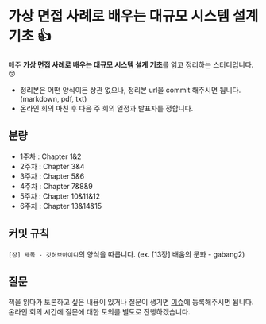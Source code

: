 # 가상 면접 사례로 배우는 대규모 시스템 설계 기초 👍

매주 **가상 면접 사례로 배우는 대규모 시스템 설계 기초**를 읽고 정리하는 스터디입니다. 😙
- 정리본은 어떤 양식이든 상관 없으나, 정리본 url을 commit 해주시면 됩니다. (markdown, pdf, txt)
- 온라인 회의 마친 후 다음 주 회의 일정과 발표자를 정합니다.

## 분량
- 1주차 : Chapter 1&2
- 2주차 : Chapter 3&4
- 3주차 : Chapter 5&6
- 4주차 : Chapter 7&8&9
- 5주차 : Chapter 10&11&12
- 6주차 : Chapter 13&14&15

## 커밋 규칙
`[장] 제목 - 깃허브아이디`의 양식을 따릅니다.
(ex. [13장] 배움의 문화 - gabang2)


## 질문
책을 읽다가 토론하고 싶은 내용이 있거나 질문이 생기면 [이슈](https://github.com/gabang2/Large-System-Study/issues)에 등록해주시면 됩니다.
온라인 회의 시간에 질문에 대한 토의를 별도로 진행하겠습니다.

